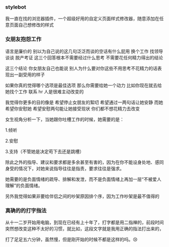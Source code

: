 ### stylebot

我一直在找的浏览器插件，一个超级好用的自定义页面样式修改器，随意添加在任意页面自己想修改的样式

### 女朋友抱怨工作

语言是廉价的 别以为自己说的这几句泛泛而谈的空话有什么屁用 换个工作 找领导谈谈 脱产考证 这三个回答根本不需要经过什么思考 不需要花任何精力得出的结论

这三个结论 你女朋友自己也能说 别人为什么要对你这些不用思考不花精力的话表现出一副受用的样子

如果你真的觉得哪个选项是最佳选项 那么你需要给她一个动力 比如你现在就去给她找个工作 联系 hr 人是很难主动改变的

我觉得你更多的目的像是 希望停止女朋友的絮叨 希望通过一两句话让她安静 而她希望你安慰她 希望安慰两句能让她接受现状 你们都不想花精力去改变


女生视角分析一下，当她跟你吐槽工作的时候，她需要的是：

1.倾听

2.安慰

3.支持（不管她是决定苟下去还是跳槽）

除此之外的指导、建议和要求都是多余甚至有害的，因为在你不能设身处地、感同身受的情况下，对她来说指导往往是指责，要求往往是强求。

她需要的是负面情绪的疏导、排解和发泄，而不是负面情绪上再加一层“不被爱人理解”的负面情绪。

另外我觉得如果非要给伴侣之间的吵架原因排个序，因为工作吵架是最不值得的

### 真确的的打字指法

从十一二岁开始用电脑，到现在已经有上十年了，打字都是用二指禅的，前段时间突然想改变这种不太好的习惯，就比如，这段文字就是我用正确的指法打出来的，

打了足足五六分钟，虽然慢，但是刚开始的时候不都是这样的吗。😢